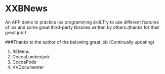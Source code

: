 # XXBNews
An APP demo to practice ios programming skill.Try to use different features of ios and some great third-party libraries written by others.(thanks for their great job!) 

###Thanks to the author of the belowing great job (Continually updating)
1. REMenu
1. CocoaLumberjack
1. CocoaPods
1. VVDocumenter
